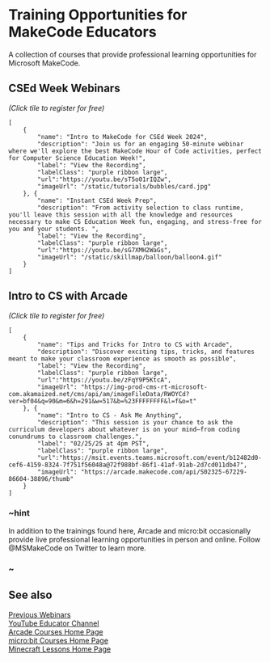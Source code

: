 # Training Opportunities for MakeCode Educators

A collection of courses that provide professional learning opportunities for Microsoft MakeCode.


## CSEd Week Webinars
_(Click tile to register for free)_

```codecard
[
    {
        "name": "Intro to MakeCode for CSEd Week 2024",
        "description": "Join us for an engaging 50-minute webinar where we'll explore the best MakeCode Hour of Code activities, perfect for Computer Science Education Week!",
        "label": "View the Recording",
        "labelClass": "purple ribbon large",
        "url":"https://youtu.be/sT5o01rIQZw",
        "imageUrl": "/static/tutorials/bubbles/card.jpg"
    }, {
        "name": "Instant CSEd Week Prep",
        "description": "From activity selection to class runtime, you'll leave this session with all the knowledge and resources necessary to make CS Education Week fun, engaging, and stress-free for you and your students. ",
        "label": "View the Recording",
        "labelClass": "purple ribbon large",
        "url":"https://youtu.be/sG7XMH2WaGs",
        "imageUrl": "/static/skillmap/balloon/balloon4.gif"
    }
]
```



## Intro to CS with Arcade
_(Click tile to register for free)_

```codecard
[
    {
        "name": "Tips and Tricks for Intro to CS with Arcade",
        "description": "Discover exciting tips, tricks, and features meant to make your classroom experience as smooth as possible",
        "label": "View the Recording",
        "labelClass": "purple ribbon large",
        "url":"https://youtu.be/zFqY9P5KtcA",
        "imageUrl": "https://img-prod-cms-rt-microsoft-com.akamaized.net/cms/api/am/imageFileData/RWOYCd?ver=bf04&q=90&m=6&h=291&w=517&b=%23FFFFFFFF&l=f&o=t"
    }, {
        "name": "Intro to CS - Ask Me Anything",
        "description": "This session is your chance to ask the curriculum developers about whatever is on your mind—from coding conundrums to classroom challenges.",
        "label": "02/25/25 at 4pm PST",
        "labelClass": "purple ribbon large",
        "url":"https://msit.events.teams.microsoft.com/event/b12482d0-cef6-4159-8324-7f751f56048a@72f988bf-86f1-41af-91ab-2d7cd011db47",
        "imageUrl": "https://arcade.makecode.com/api/S02325-67229-86604-38896/thumb"
    }
]
```



### ~hint

In addition to the trainings found here, Arcade and micro:bit occasionally provide live professional learning opportunities in person and online. Follow @MSMakeCode on Twitter to learn more.

### ~

## See also

[Previous Webinars](https://www.youtube.com/playlist?list=PLUgoavxKsVdWuplcbeKe69efv7EF1m0bO) <br/>
[YouTube Educator Channel](https://www.youtube.com/@MSMakeCode) <br/>
[Arcade Courses Home Page](https://arcade.makecode.com/courses) <br/>
[micro:bit Courses Home Page](https://makecode.microbit.org/courses) <br/>
[Minecraft Lessons Home Page](https://education.minecraft.net/en-us/resources/explore-lessons)